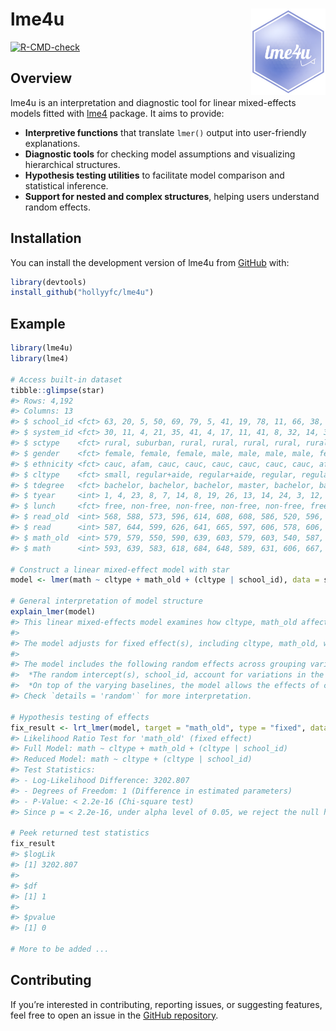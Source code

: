 
<!-- README.md is generated from README.Rmd. Please edit that file -->

# lme4u <a href="https://github.com/hollyyfc/lme4u"><img src="man/figures/logo.png" align="right" height="138" alt="lme4u repo" /></a>

<!-- badges: start -->

[![R-CMD-check](https://github.com/hollyyfc/lme4u/actions/workflows/R-CMD-check.yaml/badge.svg)](https://github.com/hollyyfc/lme4u/actions/workflows/R-CMD-check.yaml)
<!-- badges: end -->

## Overview

lme4u is an interpretation and diagnostic tool for linear mixed-effects
models fitted with
[lme4](https://cran.r-project.org/web/packages/lme4/index.html) package.
It aims to provide:

- **Interpretive functions** that translate `lmer()` output into
  user-friendly explanations.
- **Diagnostic tools** for checking model assumptions and visualizing
  hierarchical structures.
- **Hypothesis testing utilities** to facilitate model comparison and
  statistical inference.
- **Support for nested and complex structures**, helping users
  understand random effects.

## Installation

You can install the development version of lme4u from
[GitHub](https://github.com/) with:

``` r
library(devtools)
install_github("hollyyfc/lme4u")
```

## Example

``` r
library(lme4u)
library(lme4)

# Access built-in dataset
tibble::glimpse(star)
#> Rows: 4,192
#> Columns: 13
#> $ school_id <fct> 63, 20, 5, 50, 69, 79, 5, 41, 19, 78, 11, 66, 38, 69, 43, 52…
#> $ system_id <fct> 30, 11, 4, 21, 35, 41, 4, 17, 11, 41, 8, 32, 14, 35, 18, 22,…
#> $ sctype    <fct> rural, suburban, rural, rural, rural, rural, rural, suburban…
#> $ gender    <fct> female, female, female, male, male, male, male, female, fema…
#> $ ethnicity <fct> cauc, afam, cauc, cauc, cauc, cauc, cauc, cauc, afam, cauc, …
#> $ cltype    <fct> small, regular+aide, regular+aide, regular, regular, small, …
#> $ tdegree   <fct> bachelor, bachelor, bachelor, master, bachelor, bachelor, ba…
#> $ tyear     <int> 1, 4, 23, 8, 7, 14, 8, 19, 26, 13, 14, 24, 3, 12, 6, 15, 9, …
#> $ lunch     <fct> free, non-free, non-free, non-free, non-free, free, free, no…
#> $ read_old  <int> 568, 588, 573, 596, 614, 608, 608, 586, 520, 596, 569, 608, …
#> $ read      <int> 587, 644, 599, 626, 641, 665, 597, 606, 578, 606, 606, 654, …
#> $ math_old  <int> 579, 579, 550, 590, 639, 603, 579, 603, 540, 587, 584, 546, …
#> $ math      <int> 593, 639, 583, 618, 684, 648, 589, 631, 606, 667, 596, 606, …

# Construct a linear mixed-effect model with star
model <- lmer(math ~ cltype + math_old + (cltype | school_id), data = star)

# General interpretation of model structure
explain_lmer(model)
#> This linear mixed-effects model examines how cltype, math_old affects math, while accounting for group-level variability across school_id.
#> 
#> The model adjusts for fixed effect(s), including cltype, math_old, which estimate the overall relationship with math across the entire dataset. For more detailed interpretations of fixed effects, use `details = "fixed"`.
#> 
#> The model includes the following random effects across grouping variables: cltype | school_id.
#>  *The random intercept(s), school_id, account for variations in the intercept across different groups, allowing each group to have its own baseline value that deviates from the overall average.
#>  *On top of the varying baselines, the model allows the effects of cltype on math to differ across their corresponding groups. This means that not only can each group start from a different baseline, but the strength and direction of the relationships between these variables and math can also vary from one group to another.
#> Check `details = 'random'` for more interpretation.

# Hypothesis testing of effects
fix_result <- lrt_lmer(model, target = "math_old", type = "fixed", data = star)
#> Likelihood Ratio Test for 'math_old' (fixed effect)
#> Full Model: math ~ cltype + math_old + (cltype | school_id)
#> Reduced Model: math ~ cltype + (cltype | school_id)
#> Test Statistics:
#> - Log-Likelihood Difference: 3202.807
#> - Degrees of Freedom: 1 (Difference in estimated parameters)
#> - P-Value: < 2.2e-16 (Chi-square test)
#> Since p = < 2.2e-16, under alpha level of 0.05, we reject the null hypothesis. The test suggests that the fixed effect of math_old is statistically significant and contributes to the model.

# Peek returned test statistics
fix_result
#> $logLik
#> [1] 3202.807
#> 
#> $df
#> [1] 1
#> 
#> $pvalue
#> [1] 0

# More to be added ...
```

## Contributing

If you’re interested in contributing, reporting issues, or suggesting
features, feel free to open an issue in the [GitHub
repository](https://github.com/hollyyfc/lme4u/issues).
